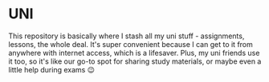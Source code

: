 # UNI
This repository is basically where I stash all my uni stuff - assignments, lessons, the whole deal. It's super convenient because I can get to it from anywhere with internet access, which is a lifesaver. Plus, my uni friends use it too, so it's like our go-to spot for sharing study materials, or maybe even a little help during exams 😉